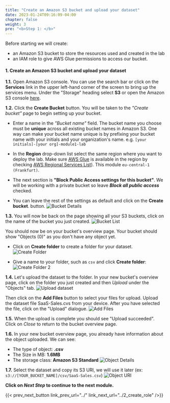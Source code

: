 ```yaml
---
title: "Create an Amazon S3 bucket and upload your dataset"
date: 2023-01-24T09:16:09-04:00
chapter: false
weight: 3
pre: "<b>Step 1: </b>"
---
```

Before starting we will create: 
- an Amazon S3 bucket to store the resources used and created in the lab
- an IAM role to give AWS Glue permissions to access our bucket. 

#### 1. Create an Amazon S3 bucket and upload your dataset

**1.1.** Open Amazon S3 console. You can use the search bar or click on the **Services** link in the upper left-hand corner of the screen to bring up the services menu. Under the "Storage" heading select **S3** or open the Amazon S3 console [here](https://console.aws.amazon.com/s3).

**1.2.** Click the **Create Bucket** button. You will be taken to the *"Create bucket"* page to begin setting up your bucket.

- Enter a name in the *"Bucket name"* field. The bucket name you choose must be __unique__ across all existing bucket names in Amazon S3. One way can make your bucket name unique is by prefixing your bucket name with your initials and your organization's name. e.g. `[your initials]-[your org]-module1-lab`

- In the **Region** drop-down list select the same region where you want to deploy the lab. Make sure [AWS Glue](https://aws.amazon.com/es/glue/) is available in the region by checking [AWS Regional Services List](https://aws.amazon.com/about-aws/global-infrastructure/regional-product-services/)). This module `eu-central-1 (Frankfurt)`.

- The next section is **"Block Public Access settings for this bucket"**. We will be working with a private bucket so leave *__Block all public access__* checked.

- You can leave the rest of the settings as default and click on the **Create bucket**. button.
  ![Bucket Details](/Sustainability/200_different_datasets_and_their_use_case/Module_1/Images/2_BucketDetails.jpg)

**1.3.** You will now be back on the page showing all your S3 buckets, click on the name of the bucket you just created. 
![Bucket List](/Sustainability/200_different_datasets_and_their_use_case/Module_1/Images/3_BucketList.jpg)

You should now be on your bucket's overview page. Your bucket should show "Objects (0)" as you don't have any object yet. 
- Click on **Create folder** to create a folder for your dataset.
![Create Folder](/Sustainability/200_different_datasets_and_their_use_case/Module_1/Images/4_CreateFolder.png)

- Give a name to your folder, such as `csv` and click **Create folder**:
![Create Folder 2](/Sustainability/200_different_datasets_and_their_use_case/Module_1/Images/4_NameFolder.png)


**1.4.** Let's upload the dataset to the folder. In your new bucket's overview page, click on the folder you just created and then *Upload* under the "Objects" tab.
![Upload dataset](/Sustainability/200_different_datasets_and_their_use_case/Module_1/Images/4_Upload.png)

Then click on the **Add Files** button to select your files for upload. Upload the dataset file SaaS-Sales.cvs from your device. After you have selected the file, click on the "Upload" dialogue.
![Add Files](/Sustainability/200_different_datasets_and_their_use_case/Module_1/Images/5_AddFiles.png)

**1.5.** When the upload is complete you should see "Upload succeeded". Click on *Close* to return to the bucket overview page.

**1.6.** In your new bucket overview page, you already have information about the object uploaded. We can see:
* The type of object: **.csv**
* The Size in MB: **1.6MB**
* The storage class: **Amazon S3 Standard**
![Object Details](/Sustainability/200_different_datasets_and_their_use_case/Module_1/Images/6_2_ObjectProperties.png)

**1.7.** Select the dataset and copy its S3 URI, we will use it later (ex: `s3://[YOUR_BUCKET_NAME]/csv/SaaS-Sales.csv`)
![Object URI](/Sustainability/200_different_datasets_and_their_use_case/Module_1/Images/6_1_ObjectURI.png)




**Click on *Next Step* to continue to the next module.**

{{< prev_next_button link_prev_url="../" link_next_url="../2_create_role" />}}
